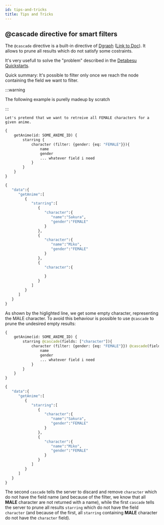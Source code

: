 ```yaml
---
id: tips-and-tricks
title: Tips and Tricks
---
```


## @cascade directive for smart filters
The `@cascade` directive is a built-in directive of [Dgraph](https://dgraph.io/) ([Link to Doc](https://dgraph.io/docs/graphql/queries/cascade)).
It allows to prune all results which do not satisfy some costraints.

It's very usefull to solve the "problem" described in the [Detabesu Quickstarts](/docs/detabesu/quickstarts#local-scope-lookup).

Quick summary:
It's possible to filter only once we reach the node containing the field we want to filter. 

:::warning

The following example is purelly madeup by scratch

:::

`Let's pretend that we want to retreive all FEMALE characters for a given anime.` 

```graphql title="Query"
{
    getAnime(id: SOME_ANIME_ID) {
        starring {
            character (filter: {gender: {eq: "FEMALE"}}){
                name
                gender
                ... whatever field i need
            }
        }
    }
}
```

```graphql title="Response" {19-21}
{
   "data":{
      "getAnime":[
         {
            "starring":[
               {
                  "character":{
                     "name":"Sakura",
                     "gender":"FEMALE"
                  }
               },
               {
                  "character":{
                     "name":"Miko",
                     "gender":"FEMALE"
                  }
               },
               {
                  "character":{
                     
                  }
               }
            ]
         }
      ]
   }
}
```

As shown by the higlighted line, we get some empty character, representing the MALE character. To avoid this behaviour is possible to use `@cascade` to prune the undesired empty results:

```graphql title="Query with cascade"
{
    getAnime(id: SOME_ANIME_ID) {
        starring @cascade(fields: ["character"]){
            character (filter: {gender: {eq: "FEMALE"}}) @cascade(fields: ["name"]){
                name
                gender
                ... whatever field i need
            }
        }
    }
}
```

```graphql title="Response"
{
   "data":{
      "getAnime":[
         {
            "starring":[
               {
                  "character":{
                     "name":"Sakura",
                     "gender":"FEMALE"
                  }
               },
               {
                  "character":{
                     "name":"Miko",
                     "gender":"FEMALE"
                  }
               }
            ]
         }
      ]
   }
}
```

The second `cascade` tells the server to discard and remove `character` which do not have the field name (and because of the filter, we know that all **MALE** character are not returned with a name), while the first `cascade` tells the server to prune all results `starring` which do not have the field `character` (and because of the first, all `starring` containing **MALE** character do not have the `character` field).

